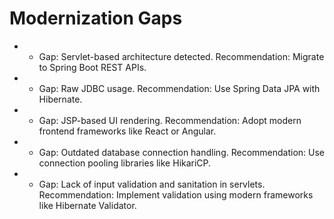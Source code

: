 # Modernization Gaps

- - Gap: Servlet-based architecture detected.
Recommendation: Migrate to Spring Boot REST APIs.
- - Gap: Raw JDBC usage.
Recommendation: Use Spring Data JPA with Hibernate.
- - Gap: JSP-based UI rendering.
Recommendation: Adopt modern frontend frameworks like React or Angular.
- - Gap: Outdated database connection handling.
Recommendation: Use connection pooling libraries like HikariCP.
- - Gap: Lack of input validation and sanitation in servlets.
Recommendation: Implement validation using modern frameworks like Hibernate Validator.
